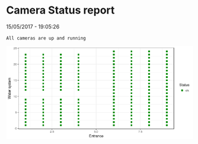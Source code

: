 Camera Status report
================
15/05/2017 - 19:05:26

    All cameras are up and running

![](camreport_files/figure-markdown_github/unnamed-chunk-2-1.png)
